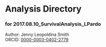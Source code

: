 # Analysis Directory 
### for 2017.08.10_SurvivalAnalysis_LPardo
Author: Jenny Leopoldina Smith<br>
ORCID: [0000-0003-0402-2779](https://orcid.org/0000-0003-0402-2779)
<br>